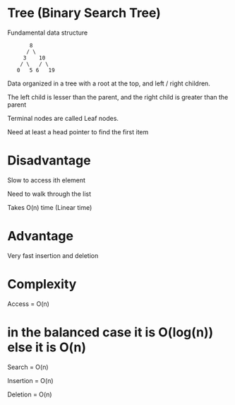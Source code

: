 # Tree (Binary Search Tree)

Fundamental data structure 
```
       8
      / \
     3    10
    / \   / \ 
   0   5 6   19
```

Data organized in a tree with a root at the top, and left / right children.

The left child is lesser than the parent, and the right child is greater than the parent

Terminal nodes are called Leaf nodes.

Need at least a head pointer to find the first item


# Disadvantage

Slow to access ith element

Need to walk through the list

Takes O(n) time (Linear time)

# Advantage

Very fast insertion and deletion

# Complexity

Access = O(n)

# in the balanced case it is O(log(n)) else it is O(n)
Search = O(n)

Insertion = O(n)

Deletion = O(n)


